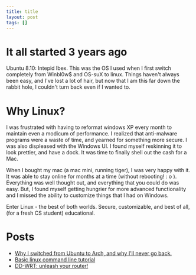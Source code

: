 ```yaml
---
title: title
layout: post
tags: []
---
```



It all started 3 years ago
==========================

Ubuntu 8.10: Intepid Ibex. This was the OS I used when I first switch completely from Winbl0w\$ and OS-suX to linux. Things haven't always been easy, and I've lost a lot of hair, but now that I am this far down the rabbit hole, I couldn't turn back even if I wanted to.

Why Linux?
==========

I was frustrated with having to reformat windows XP every month to maintain even a modicum of performance. I realized that anti-malware programs were a waste of time, and yearned for something more secure. I was also displeased with the Windows UI. I found myself reskinning it to look prettier, and have a dock. It was time to finally shell out the cash for a Mac.

When I bought my mac (a mac mini, running tiger), I was very happy with it. It was able to stay online for months at a time (without rebooting! : o ). Everything was well thought out, and everything that you could do was easy. But, I found myself getting hungrier for more advanced functionality and I missed the ability to customize things that I had on Windows.

Enter Linux - the best of both worlds. Secure, customizable, and best of all, (for a fresh CS student) educational.

Posts
=====

-   [Why I switched from Ubuntu to Arch, and why I'll never go back.](http://blog.srvthe.net/archives/105 "Why I switch from Ubuntu to Arch, and why I’ll never go back")
-   [Basic linux command line tutorial](http://blog.srvthe.net/archives/164 "Yet another Linux Command line guide.")
-   [DD-WRT: unleash your router!](http://blog.srvthe.net/archives/239 "DD-WRT: Unleash your router")

